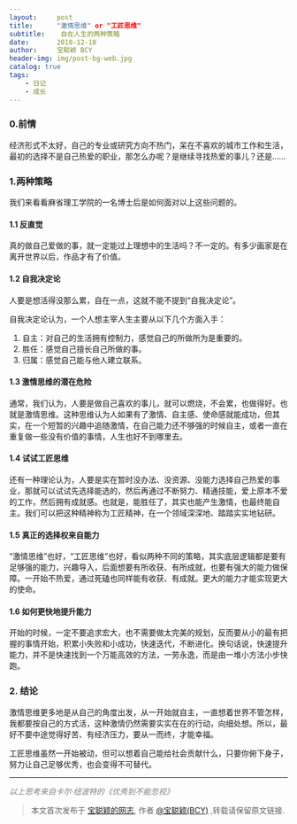 ```yaml
---
layout:     post
title:      "激情思维" or "工匠思维"
subtitle:    自在人生的两种策略  
date:       2018-12-10
author:     宝聪颖 BCY
header-img: img/post-bg-web.jpg
catalog: true
tags:
    - 日记
    - 成长
---
```





### 0.前情

经济形式不太好，自己的专业或研究方向不热门，呆在不喜欢的城市工作和生活，最初的选择不是自己热爱的职业，那怎么办呢？是继续寻找热爱的事儿？还是……



### 1.两种策略

我们来看看麻省理工学院的一名博士后是如何面对以上这些问题的。

#### 1.1 反直觉

真的做自己爱做的事，就一定能过上理想中的生活吗？不一定的。有多少画家是在离开世界以后，作品才有了价值。

#### 1.2 自我决定论

人要是想活得没那么累，自在一点，这就不能不提到“自我决定论”。

自我决定论认为，一个人想主宰人生主要从以下几个方面入手：

1. 自主：对自己的生活拥有控制力，感觉自己的所做所为是重要的。
2. 胜任：感觉自己擅长自己所做的事。
3. 归属：感觉自己能与他人建立联系。

#### 1.3 激情思维的潜在危险

通常，我们认为，人要是做自己喜欢的事儿，就可以燃烧，不会累，也做得好。也就是激情思维。这种思维认为人如果有了激情、自主感、使命感就能成功，但其实，在一个短暂的兴趣中追随激情，在自己能力还不够强的时候自主，或者一直在重复做一些没有价值的事情，人生也好不到哪里去。

#### 1.4 试试工匠思维

还有一种理论认为，人要是实在暂时没办法、没资源、没能力选择自己热爱的事业，那就可以试试先选择能选的，然后再通过不断努力、精通技能，爱上原本不爱的工作，然后拥有成就感。也就是，能胜任了，其实也能产生激情，也最终能自主。我们可以把这种精神称为工匠精神，在一个领域深深地、踏踏实实地钻研。

#### 1.5 真正的选择权来自能力

“激情思维”也好，“工匠思维”也好，看似两种不同的策略，其实底层逻辑都是要有足够强的能力，兴趣导入，后面想要有所收获、有所成就，也要有强大的能力做保障。一开始不热爱，通过死磕也同样能有收获、有成就。更大的能力才能实现更大的使命。

#### 1.6 如何更快地提升能力

开始的时候，一定不要追求宏大，也不需要做太完美的规划，反而要从小的最有把握的事情开始，积累小失败和小成功，快速迭代，不断进化。换句话说，快速提升能力，并不是快速找到一个万能高效的方法，一劳永逸，而是由一堆小方法小步快跑。



### 2. 结论

激情思维更多地是从自己的角度出发，从一开始就自主，一直想着世界不管怎样，我都要按自己的方式活，这种激情仍然需要实实在在的行动，向细处想。所以，最好不要中途觉得好苦、有经济压力，要从一而终，才能幸福。

工匠思维虽然一开始被动，但可以想着自己能给社会贡献什么，只要你俯下身子，努力让自己足够优秀，也会变得不可替代。



------



<font color=gray>*以上思考来自卡尔·纽波特的《优秀到不能忽视》*</font>





> 本文首次发布于 [宝聪颖的网志](http://baocongying.github.io), 作者 [@宝聪颖(BCY)](http://github.com/baocongying) ,转载请保留原文链接.
